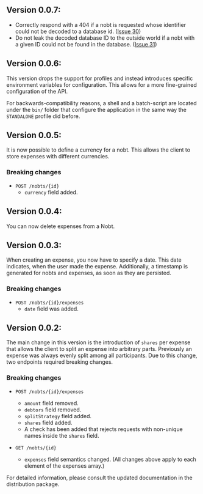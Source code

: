 ## Version 0.0.7:

- Correctly respond with a 404 if a nobt is requested whose identifier could not be decoded to a database id. ([Issue 30](https://gitlab.com/nobt-io/api/issues/30))
- Do not leak the decoded database ID to the outside world if a nobt with a given ID could not be found in the database. ([Issue 31](https://gitlab.com/nobt-io/api/issues/31))

## Version 0.0.6:

This version drops the support for profiles and instead introduces specific environment variables for configuration.
This allows for a more fine-grained configuration of the API.

For backwards-compatibility reasons, a shell and a batch-script are located under the `bin/` folder that configure the application in the same way the `STANDALONE` profile did before.

## Version 0.0.5:

It is now possible to define a currency for a nobt. This allows the client to store expenses with different currencies.

### Breaking changes

- `POST /nobts/{id}`
    - `currency` field added.

## Version 0.0.4:

You can now delete expenses from a Nobt.

## Version 0.0.3:

When creating an expense, you now have to specify a date. This date indicates, when the user made the expense.
Additionally, a timestamp is generated for nobts and expenses, as soon as they are persisted.

### Breaking changes

- `POST /nobts/{id}/expenses`
    - `date` field was added.

## Version 0.0.2:

The main change in this version is the introduction of `shares` per expense that allows the client to split an expense into arbitrary parts. Previously an expense was always evenly split among all participants. Due to this change, two endpoints required breaking changes.

### Breaking changes

- `POST /nobts/{id}/expenses`
    - `amount` field removed.
    - `debtors` field removed.
    - `splitStrategy` field added.
    - `shares` field added.
    - A check has been added that rejects requests with non-unique names inside the `shares` field.
    
- `GET /nobts/{id}`  
    - `expenses` field semantics changed. (All changes above apply to each element of the expenses array.)
    
For detailed information, please consult the updated documentation in the distribution package.